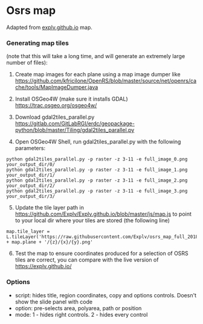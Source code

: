 # Osrs map

Adapted from <a href="explv.github.io" title="explv.github.io">explv.github.io</a> map.

### Generating map tiles

(note that this will take a long time, and will generate an extremely large number of files):

1. Create map images for each plane using a map image dumper
   like https://github.com/kfricilone/OpenRS/blob/master/source/net/openrs/cache/tools/MapImageDumper.java

2. Install OSGeo4W (make sure it installs GDAL) https://trac.osgeo.org/osgeo4w/

3. Download
   gdal2tiles_parallel.py https://gitlab.com/GitLabRGI/erdc/geopackage-python/blob/master/Tiling/gdal2tiles_parallel.py

4. Open OSGeo4W Shell, run gdal2tiles_parallel.py with the following parameters:

```
python gdal2tiles_parallel.py -p raster -z 3-11 -e full_image_0.png your_output_dir/0/
python gdal2tiles_parallel.py -p raster -z 3-11 -e full_image_1.png your_output_dir/1/
python gdal2tiles_parallel.py -p raster -z 3-11 -e full_image_2.png your_output_dir/2/
python gdal2tiles_parallel.py -p raster -z 3-11 -e full_image_3.png your_output_dir/3/
```

5. Update the tile layer path in https://github.com/Explv/Explv.github.io/blob/master/js/map.js to point to your local
   dir where your tiles are stored (the following line)

```
map.tile_layer = L.tileLayer('https://raw.githubusercontent.com/Explv/osrs_map_full_20180601/master/' + map.plane + '/{z}/{x}/{y}.png'
```

6. Test the map to ensure coordinates produced for a selection of OSRS tiles are correct, you can compare with the live
   version of https://explv.github.io/


### Options

- script: hides title, region coordinates, copy and options controls. Doesn't show the slide panel with code
- option: pre-selects area, polyarea, path or position
- mode: 1 - hides right controls. 2 - hides every control